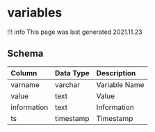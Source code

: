 # variables

!!! info
	This page was last generated 2021.11.23

## Schema
| Column | Data Type | Description |
| :--- | :--- | :--- |
| varname | varchar | Variable Name |
| value | text | Value |
| information | text | Information |
| ts | timestamp | Timestamp |

